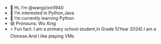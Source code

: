 - 👋 Hi, I’m @wangzixin1940
- 👀 I’m interested in Python,Java
- 🌱 I’m currently learning Python
- 😄 Pronouns: Wu Xing
- ⚡ Fun fact: I am a primary school student,in Grade 5(Year 2024).I am a Chinese.And I like playing VMs

<!---
wangzixin1940/wangzixin1940 is a ✨ special ✨ repository because its `README.md` (this file) appears on your GitHub profile.
You can click the Preview link to take a look at your changes.
--->
